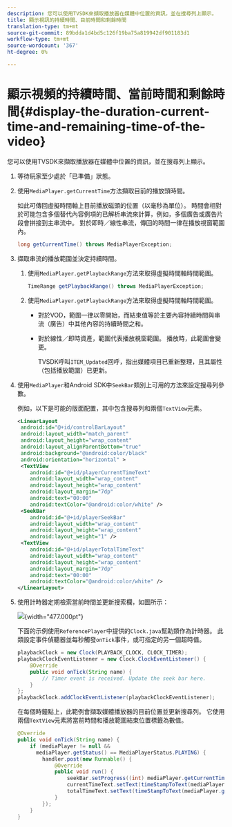 ```yaml
---
description: 您可以使用TVSDK來擷取播放器在媒體中位置的資訊，並在搜尋列上顯示。
title: 顯示視訊的持續時間、目前時間和剩餘時間
translation-type: tm+mt
source-git-commit: 89bdda1d4bd5c126f19ba75a819942df901183d1
workflow-type: tm+mt
source-wordcount: '367'
ht-degree: 0%

---
```



# 顯示視頻的持續時間、當前時間和剩餘時間{#display-the-duration-current-time-and-remaining-time-of-the-video}

您可以使用TVSDK來擷取播放器在媒體中位置的資訊，並在搜尋列上顯示。

1. 等待玩家至少處於「已準備」狀態。
1. 使用`MediaPlayer.getCurrentTime`方法擷取目前的播放頭時間。

   如此可傳回虛擬時間軸上目前播放磁頭的位置（以毫秒為單位）。 時間會相對於可能包含多個替代內容例項的已解析串流來計算，例如，多個廣告或廣告片段會拼接到主串流中。 對於即時／線性串流，傳回的時間一律在播放視窗範圍內。

   ```java
   long getCurrentTime() throws MediaPlayerException;
   ```

1. 擷取串流的播放範圍並決定持續時間。
   1. 使用`MediaPlayer.getPlaybackRange`方法來取得虛擬時間軸時間範圍。

      ```java
      TimeRange getPlaybackRange() throws MediaPlayerException;
      ```

   1. 使用`MediaPlayer.getPlaybackRange`方法來取得虛擬時間軸時間範圍。

      * 對於VOD，範圍一律以零開始，而結束值等於主要內容持續時間與串流（廣告）中其他內容的持續時間之和。
      * 對於線性／即時資產，範圍代表播放視窗範圍。 播放時，此範圍會變更。

         TVSDK呼叫`ITEM_Updated`回呼，指出媒體項目已重新整理，且其屬性（包括播放範圍）已更新。

1. 使用`MediaPlayer`和Android SDK中`SeekBar`類別上可用的方法來設定搜尋列參數。

   例如，以下是可能的版面配置，其中包含搜尋列和兩個`TextView`元素。

   ```xml
   <LinearLayout 
    android:id="@+id/controlBarLayout" 
    android:layout_width="match_parent" 
    android:layout_height="wrap_content" 
    android:layout_alignParentBottom="true" 
    android:background="@android:color/black" 
    android:orientation="horizontal" > 
    <TextView 
       android:id="@+id/playerCurrentTimeText" 
       android:layout_width="wrap_content" 
       android:layout_height="wrap_content" 
       android:layout_margin="7dp" 
       android:text="00:00" 
       android:textColor="@android:color/white" /> 
    <SeekBar 
       android:id="@+id/playerSeekBar" 
       android:layout_width="wrap_content" 
       android:layout_height="wrap_content" 
       android:layout_weight="1" /> 
    <TextView 
       android:id="@+id/playerTotalTimeText" 
       android:layout_width="wrap_content" 
       android:layout_height="wrap_content" 
       android:layout_margin="7dp" 
       android:text="00:00" 
       android:textColor="@android:color/white" /> 
   </LinearLayout>
   ```

1. 使用計時器定期檢索當前時間並更新搜索欄，如圖所示：

   <!--<a id="fig_689CEDDD02094C0C8E91C5195F8EAD3F"></a>-->

   ![](assets/seek-bar.jpg){width=&quot;477.000pt&quot;}

   下面的示例使用`ReferencePlayer`中提供的`Clock.java`幫助類作為計時器。 此類設定事件偵聽器並每秒觸發`onTick`事件，或可指定的另一個超時值。

   ```java
   playbackClock = new Clock(PLAYBACK_CLOCK, CLOCK_TIMER); 
   playbackClockEventListener = new Clock.ClockEventListener() { 
       @Override 
       public void onTick(String name) { 
           // Timer event is received. Update the seek bar here. 
       } 
   }; 
   playbackClock.addClockEventListener(playbackClockEventListener);
   ```

   在每個時鐘點上，此範例會擷取媒體播放器的目前位置並更新搜尋列。 它使用兩個`TextView`元素將當前時間和播放範圍結束位置標籤為數值。

   ```java
   @Override 
   public void onTick(String name) { 
       if (mediaPlayer != null &&  
         mediaPlayer.getStatus() == MediaPlayerStatus.PLAYING) { 
           handler.post(new Runnable() { 
               @Override 
               public void run() { 
                   seekBar.setProgress((int) mediaPlayer.getCurrentTime()); 
                   currentTimeText.setText(timeStampToText(mediaPlayer.getCurrentTime())); 
                   totalTimeText.setText(timeStampToText(mediaPlayer.getPlaybackRange().getEnd())); 
               } 
           }); 
       } 
   } 
   ```
